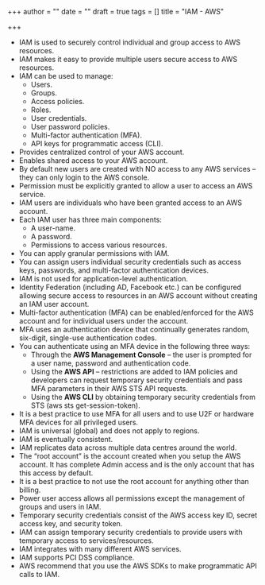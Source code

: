 +++
author = ""
date = ""
draft = true
tags = []
title = "IAM - AWS"

+++
* IAM is used to securely control individual and group access to AWS resources.
* IAM makes it easy to provide multiple users secure access to AWS resources.
* IAM can be used to manage:
  * Users.
  * Groups.
  * Access policies.
  * Roles.
  * User credentials.
  * User password policies.
  * Multi-factor authentication (MFA).
  * API keys for programmatic access (CLI).
* Provides centralized control of your AWS account.
* Enables shared access to your AWS account.
* By default new users are created with NO access to any AWS services – they can only login to the AWS console.
* Permission must be explicitly granted to allow a user to access an AWS service.
* IAM users are individuals who have been granted access to an AWS account.
* Each IAM user has three main components:
  * A user-name.
  * A password.
  * Permissions to access various resources.
* You can apply granular permissions with IAM.
* You can assign users individual security credentials such as access keys, passwords, and multi-factor authentication devices.
* IAM is not used for application-level authentication.
* Identity Federation (including AD, Facebook etc.) can be configured allowing secure access to resources in an AWS account without creating an IAM user account.
* Multi-factor authentication (MFA) can be enabled/enforced for the AWS account and for individual users under the account.
* MFA uses an authentication device that continually generates random, six-digit, single-use authentication codes.
* You can authenticate using an MFA device in the following three ways:
  * Through the **AWS Management Console** – the user is prompted for a user name, password and authentication code.
  * Using the **AWS API** – restrictions are added to IAM policies and developers can request temporary security credentials and pass MFA parameters in their AWS STS API requests.
  * Using the **AWS CLI** by obtaining temporary security credentials from STS (aws sts get-session-token).
* It is a best practice to use MFA for all users and to use U2F or hardware MFA devices for all privileged users.
* IAM is universal (global) and does not apply to regions.
* IAM is eventually consistent.
* IAM replicates data across multiple data centres around the world.
* The “root account” is the account created when you setup the AWS account. It has complete Admin access and is the only account that has this access by default.
* It is a best practice to not use the root account for anything other than billing.
* Power user access allows all permissions except the management of groups and users in IAM.
* Temporary security credentials consist of the AWS access key ID, secret access key, and security token.
* IAM can assign temporary security credentials to provide users with temporary access to services/resources.
* IAM integrates with many different AWS services.
* IAM supports PCI DSS compliance.
* AWS recommend that you use the AWS SDKs to make programmatic API calls to IAM.